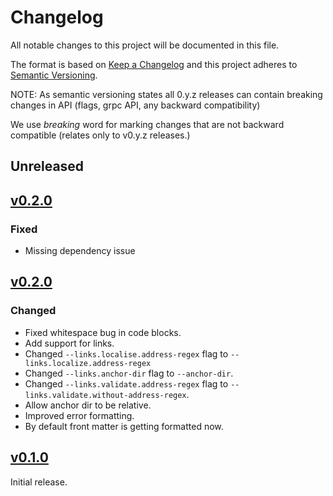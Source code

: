 # Changelog

All notable changes to this project will be documented in this file.

The format is based on [Keep a Changelog](http://keepachangelog.com/en/1.0.0/) and this project adheres to [Semantic Versioning](http://semver.org/spec/v2.0.0.html).

NOTE: As semantic versioning states all 0.y.z releases can contain breaking changes in API (flags, grpc API, any backward compatibility)

We use *breaking* word for marking changes that are not backward compatible (relates only to v0.y.z releases.)

## Unreleased

## [v0.2.0](https://github.com/bwplotka/mdox/releases/tag/v0.2.1)

### Fixed

* Missing dependency issue

## [v0.2.0](https://github.com/bwplotka/mdox/releases/tag/v0.2.0)

### Changed

* Fixed whitespace bug in code blocks.
* Add support for links.
* Changed `--links.localise.address-regex` flag to `--links.localize.address-regex`
* Changed `--links.anchor-dir` flag to `--anchor-dir`.
* Changed `--links.validate.address-regex` flag to `--links.validate.without-address-regex`.
* Allow anchor dir to be relative.
* Improved error formatting.
* By default front matter is getting formatted now.

## [v0.1.0](https://github.com/bwplotka/mdox/releases/tag/v0.1.0)

Initial release.
